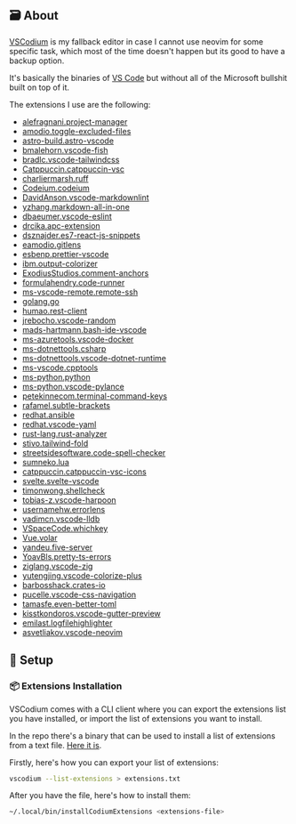 ## 🗃️ About

[VSCodium](https://vscodium.com/) is my fallback editor in case I cannot use neovim for some specific task, which most of the time doesn't happen but its good to have a backup option.

It's basically the binaries of [VS Code](https://code.visualstudio.com/) but without all of the Microsoft bullshit built on top of it.

The extensions I use are the following:

- [alefragnani.project-manager](https://github.com/alefragnani/vscode-project-manager)
- [amodio.toggle-excluded-files](https://github.com/eamodio/vscode-toggle-excluded-files)
- [astro-build.astro-vscode](https://github.com/withastro/vscode-astro)
- [bmalehorn.vscode-fish](https://github.com/bmalehorn/vscode-fish)
- [bradlc.vscode-tailwindcss](https://github.com/bradlc/vscode-tailwindcss)
- [Catppuccin.catppuccin-vsc](https://github.com/catppuccin/catppuccin-vscode)
- [charliermarsh.ruff](https://github.com/charliermarsh/ruff)
- [Codeium.codeium](https://github.com/VSCodeVim/vscode-vim)
- [DavidAnson.vscode-markdownlint](https://github.com/DavidAnson/vscode-markdownlint)
- [yzhang.markdown-all-in-one](https://github.com/yzhang-gh/vscode-markdown)
- [dbaeumer.vscode-eslint](https://github.com/dbaeumer/vscode-eslint)
- [drcika.apc-extension](https://github.com/drcika/apc-extension)
- [dsznajder.es7-react-js-snippets](https://github.com/dsznajder/es7-react-js-snippets)
- [eamodio.gitlens](https://github.com/eamodio/vscode-gitlens)
- [esbenp.prettier-vscode](https://github.com/esbenp/vscode-prettier)
- [ibm.output-colorizer](https://github.com/IBM-Cloud/vscode-log-output-colorizer)
- [ExodiusStudios.comment-anchors](https://github.com/ExodiusStudios/vscode-comment-anchors)
- [formulahendry.code-runner](https://github.com/formulahendry/vscode-code-runner)
- [ms-vscode-remote.remote-ssh](https://github.com/Microsoft/vscode-remote-release)
- [golang.go](https://github.com/filipw/vscode-go)
- [humao.rest-client](https://github.com/humao/rest-client)
- [jrebocho.vscode-random](https://github.com/jrebocho/vscode-random)
- [mads-hartmann.bash-ide-vscode](https://github.com/mads-hartmann/vscode-bash-ide)
- [ms-azuretools.vscode-docker](https://github.com/microsoft/vscode-docker)
- [ms-dotnettools.csharp](https://github.com/dotnet/vscode-csharp)
- [ms-dotnettools.vscode-dotnet-runtime](https://github.com/dotnet/vscode-dotnet-runtime)
- [ms-vscode.cpptools](https://github.com/Microsoft/vscode-cpptools)
- [ms-python.python](https://github.com/microsoft/vscode-python)
- [ms-python.vscode-pylance](https://github.com/microsoft/pylance)
- [petekinnecom.terminal-command-keys](https://github.com/petekinnecom/vscode-terminal-command-keys)
- [rafamel.subtle-brackets](https://github.com/rafamel/vscode-subtle-brackets)
- [redhat.ansible](https://github.com/redhat-developer/vscode-ansible)
- [redhat.vscode-yaml](https://github.com/redhat-developer/vscode-yaml)
- [rust-lang.rust-analyzer](https://github.com/rust-lang/vscode-rust-analyzer)
- [stivo.tailwind-fold](https://github.com/stivoat/tailwind-fold)
- [streetsidesoftware.code-spell-checker](https://github.com/streetsidesoftware/vscode-spell-checker)
- [sumneko.lua](https://github.com/sumneko/vscode-lua)
- [catppuccin.catppuccin-vsc-icons](https://github.com/catppuccin/vscode-icons)
- [svelte.svelte-vscode](https://github.com/sveltejs/vscode-svelte)
- [timonwong.shellcheck](https://github.com/timonwong/vscode-shellcheck)
- [tobias-z.vscode-harpoon](https://github.com/tobias-z/vscode-harpoon)
- [usernamehw.errorlens](https://github.com/usernamehw/vscode-errorlens)
- [vadimcn.vscode-lldb](https://github.com/vadimcn/vscode-lldb)
- [VSpaceCode.whichkey](https://github.com/VSpaceCode/vscode-whichkey)
- [Vue.volar](https://github.com/VueVolar/vue-language-features)
- [yandeu.five-server](https://github.com/yandeu/five-server)
- [YoavBls.pretty-ts-errors](https://github.com/YoavBls/pretty-ts-errors)
- [ziglang.vscode-zig](https://github.com/ziglang/vscode-zig)
- [yutengjing.vscode-colorize-plus](https://github.com/tjx666/vscode-colorize)
- [barbosshack.crates-io](https://github.com/BarbossHack/crates-io)
- [pucelle.vscode-css-navigation](https://github.com/pucelle/vscode-css-navigation)
- [tamasfe.even-better-toml](https://github.com/tamasfe/taplo)
- [kisstkondoros.vscode-gutter-preview](https://github.com/kisstkondoros/gutter-preview)
- [emilast.logfilehighlighter](https://github.com/emilast/vscode-logfile-highlighter)
- [asvetliakov.vscode-neovim](https://github.com/vscode-neovim/vscode-neovim)

## :wrench: Setup

### :package: Extensions Installation

VSCodium comes with a CLI client where you can export the extensions list you have installed, or import the list of extensions you want to install.

In the repo there's a binary that can be used to install a list of extensions from a text file. [Here it is](https://github.com/Matt-FTW/dotfiles/blob/main/.local/bin/installCodiumExtensions).

Firstly, here's how you can export your list of extensions:

```bash
vscodium --list-extensions > extensions.txt
```

After you have the file, here's how to install them:

```bash
~/.local/bin/installCodiumExtensions <extensions-file>
```
